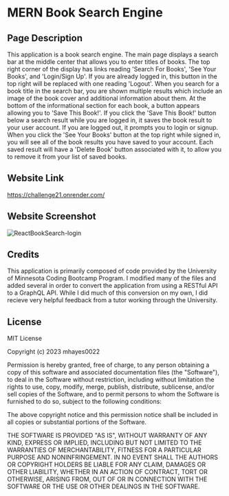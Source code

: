 # MERN Book Search Engine

## Page Description

This application is a book search engine. The main page displays a search bar at the middle center that allows you to enter titles of books. The top right corner of the display has links reading 'Search For Books', 'See Your Books', and 'Login/Sign Up'. If you are already logged in, this button in the top right will be replaced with one reading 'Logout'. When you search for a book title in the search bar, you are shown multiple results which include an image of the book cover and additional information about them. At the bottom of the informational section for each book, a button appears allowing you to 'Save This Book!'. If you click the 'Save This Book!' button below a search result while you are logged in, it saves the book result to your user account. If you are logged out, it prompts you to login or signup. When you click the 'See Your Books' button at the top right while signed in, you will see all of the book results you have saved to your account. Each saved result will have a 'Delete Book' button associated with it, to allow you to remove it from your list of saved books.


## Website Link
https://challenge21.onrender.com/
## Website Screenshot

![ReactBookSearch-login](https://github.com/mhayes0022/Challenge21/assets/153241703/79f31b55-1b9b-491f-8893-cceafd850cd3)

## Credits

This application is primarily composed of code provided by the University of Minnesota Coding Bootcamp Program. I modified many of the files and added several in order to convert the application from using a RESTful API to a GraphQL API. While I did much of this conversion on my own, I did recieve very helpful feedback from a tutor working through the University. 

## License

MIT License

Copyright (c) 2023 mhayes0022

Permission is hereby granted, free of charge, to any person obtaining a copy
of this software and associated documentation files (the "Software"), to deal
in the Software without restriction, including without limitation the rights
to use, copy, modify, merge, publish, distribute, sublicense, and/or sell
copies of the Software, and to permit persons to whom the Software is
furnished to do so, subject to the following conditions:

The above copyright notice and this permission notice shall be included in all
copies or substantial portions of the Software.

THE SOFTWARE IS PROVIDED "AS IS", WITHOUT WARRANTY OF ANY KIND, EXPRESS OR
IMPLIED, INCLUDING BUT NOT LIMITED TO THE WARRANTIES OF MERCHANTABILITY,
FITNESS FOR A PARTICULAR PURPOSE AND NONINFRINGEMENT. IN NO EVENT SHALL THE
AUTHORS OR COPYRIGHT HOLDERS BE LIABLE FOR ANY CLAIM, DAMAGES OR OTHER
LIABILITY, WHETHER IN AN ACTION OF CONTRACT, TORT OR OTHERWISE, ARISING FROM,
OUT OF OR IN CONNECTION WITH THE SOFTWARE OR THE USE OR OTHER DEALINGS IN THE
SOFTWARE.
